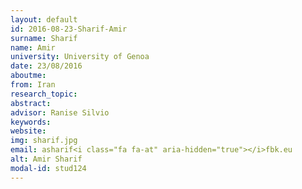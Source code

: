 ```yaml
---
layout: default 
id: 2016-08-23-Sharif-Amir
surname: Sharif
name: Amir
university: University of Genoa
date: 23/08/2016
aboutme: 
from: Iran
research_topic: 
abstract: 
advisor: Ranise Silvio
keywords: 
website: 
img: sharif.jpg
email: asharif<i class="fa fa-at" aria-hidden="true"></i>fbk.eu
alt: Amir Sharif
modal-id: stud124
---
```

